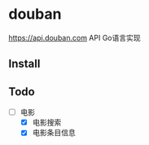 # douban

https://api.douban.com API Go语言实现

## Install


## Todo

- [ ] 电影 
  - [x] 电影搜索
  - [x] 电影条目信息